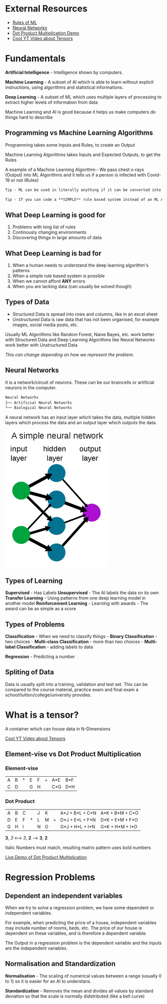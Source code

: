 # External Resources
- [Rules of ML](https://developers.google.com/machine-learning/guides/rules-of-ml)
- [Neural Networks](https://en.wikipedia.org/wiki/Neural_network)
- [Dot Product Multiplication Demo](http://matrixmultiplication.xyz)
- [Cool YT Video about Tensors](https://www.youtube.com/watch?v=f5liqUk0ZTw)

# Fundamentals
**Artificial Intelligence** - Intelligence shown by computers.

**Machine Learning** - A subset of AI which is able to learn without explicit instructions, using algorithms and statistical informations.

**Deep Learning** - A subset of ML which uses multiple layers of processing to extract higher levels of information from data

Machine Learning and AI is good because it helps us make computers do things hard to describe

## Programming vs Machine Learning Algorithms
Programming takes some Inputs and Rules, to create an Output

Machine Learning Algorithms takes Inputs and Expected Outputs, to get the Rules

A example of a Machine Learning Algorithm:-
We pass chest x-rays (Output) into ML Algorithms and it tells us if a person is infected with Covid-19 or not (Rules)

```md
Tip - ML can be used in literally anything if it can be converted into numbers
```

```md
Tip - If you can code a **SIMPLE** rule based system instead of an ML Algorithm, make the rule based system instead
```
## What Deep Learning is good for
1. Problems with long list of rules
2. Continously changing environments
3. Discovering things in large amounts of data

## What Deep Learning is bad for
1. When a human needs to understand the deep learning algorithm's patterns
2. When a simple rule based system is possible
3. When we cannot afford **ANY** errors
4. When you are lacking data (can usually be solved though) 

## Types of Data
- Structured Data is spread into rows and columns, like in an excel sheet
- Unstructured Data is raw data that has not been organised, for example images, social media posts, etc.

Usually ML Algorithms like Random Forest, Naive Bayes, etc. work better with Structured Data
and Deep Learning Algorithms like Neural Networks work better with Unstructured Data

*This can change depending on how we represent the problem.*

## Neural Networks
It is a network/circuit of neurons. These can be our braincells or artificial neurons in the computer.

```md
Neural Networks
├── Artificial Neural Networks
└── Biological Neural Networks
```
A neural network has an input layer which takes the data, multiple hidden layers which process the data and an output layer which outputs the data.

![neural network](./images/neuralnetwork.png)

## Types of Learning
**Supervised** - Has Labels
**Unsupervised** - The AI labels the data on its own
**Transfer Learning** - Using patterns from one deep learning model in another model
**Reinforcement Learning** - Learning with awards
    - The award can be as simple as a score

## Types of Problems
**Classification** - When we need to classify things
    - **Binary Classification** - two choices
    - **Multi-class Classification** - more than two choices
    - **Multi-label Classification** - adding labels to data

**Regression** - Predicting a number

## Spliting of Data
Data is usually split into a training, validation and test set.
This can be compared to the course material, practice exam and final exam a school/tuition/college/university provides.

# What is a tensor?
A container which can house data in N-Dimensions

[Cool YT Video about Tensors](https://www.youtube.com/watch?v=f5liqUk0ZTw)

## Element-vise vs Dot Product Multiplication
### Element-vise
|     |     |     |     |     |     |      |      |
| --- | --- | --- | --- | --- | --- | ---- | ---- |
|  A  |  B  |  *  |  E  |  F  |  =  | A\*E | B\*F |
|  C  |  D  |     |  G  |  H  |     | C\*G | D\*H |

### Dot Product
|     |     |     |     |     |     |     |                    |                    |
| --- | --- | --- | --- | --- | --- | --- | ------------------ | ------------------ |
|  A  |  B  |  C  |     |  J  |  K  |     | A\*J + B\*L + C\*N | A\*K + B\*M + C\*O |
|  D  |  E  |  F  |  *  |  L  |  M  |  =  | D\*J + E\*L + F\*N | D\*K + E\*M + F\*O |
|  G  |  H  |  I  |     |  N  |  O  |     | G\*J + H\*L + I\*N | G\*K + H\*M + I\*O |


**3**, *3* <--> *3*, **2** --> **3**, **2**

Italic Numbers must match, resulting matrix pattern uses bold numbers

[Live Demo of Dot Product Multiplication](http://matrixmultiplication.xyz)

# Regression Problems
## Dependent an independent variables
When we try to solve a regression problem, we have some dependent or independent variables.

For example, when predicting the price of a house, independent variables may include number of rooms, beds, etc.
The price of our house is dependent on these variables, and is therefore a dependent variable.

The Output in a regression problem is the dependent variable and the inputs are the independent variables.

## Normalisation and Standardization
**Normalisation** - The scaling of numerical values between a range (usually 0 to 1) so it is easier for an AI to understans.

**Standardization** - Removes the mean and divides all values by standard deviation so that the scale is normally didstributed (like a bell curve)
